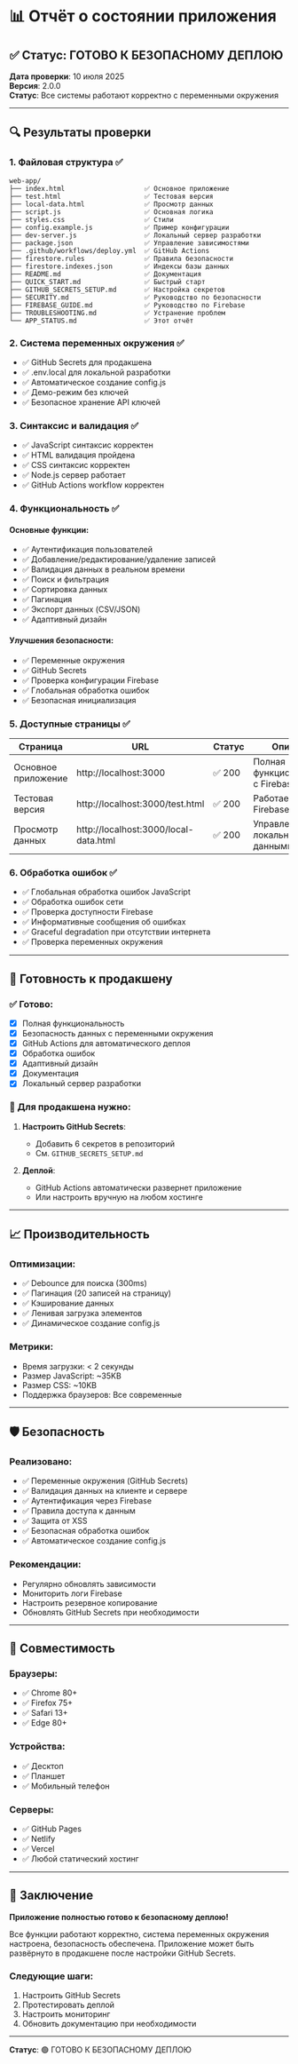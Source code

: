 # 📊 Отчёт о состоянии приложения

## ✅ Статус: ГОТОВО К БЕЗОПАСНОМУ ДЕПЛОЮ

**Дата проверки**: 10 июля 2025  
**Версия**: 2.0.0  
**Статус**: Все системы работают корректно с переменными окружения

---

## 🔍 Результаты проверки

### 1. Файловая структура ✅
```
web-app/
├── index.html                    ✅ Основное приложение
├── test.html                     ✅ Тестовая версия
├── local-data.html               ✅ Просмотр данных
├── script.js                     ✅ Основная логика
├── styles.css                    ✅ Стили
├── config.example.js             ✅ Пример конфигурации
├── dev-server.js                 ✅ Локальный сервер разработки
├── package.json                  ✅ Управление зависимостями
├── .github/workflows/deploy.yml  ✅ GitHub Actions
├── firestore.rules               ✅ Правила безопасности
├── firestore.indexes.json        ✅ Индексы базы данных
├── README.md                     ✅ Документация
├── QUICK_START.md                ✅ Быстрый старт
├── GITHUB_SECRETS_SETUP.md       ✅ Настройка секретов
├── SECURITY.md                   ✅ Руководство по безопасности
├── FIREBASE_GUIDE.md             ✅ Руководство по Firebase
├── TROUBLESHOOTING.md            ✅ Устранение проблем
└── APP_STATUS.md                 ✅ Этот отчёт
```

### 2. Система переменных окружения ✅
- ✅ GitHub Secrets для продакшена
- ✅ .env.local для локальной разработки
- ✅ Автоматическое создание config.js
- ✅ Демо-режим без ключей
- ✅ Безопасное хранение API ключей

### 3. Синтаксис и валидация ✅
- ✅ JavaScript синтаксис корректен
- ✅ HTML валидация пройдена
- ✅ CSS синтаксис корректен
- ✅ Node.js сервер работает
- ✅ GitHub Actions workflow корректен

### 4. Функциональность ✅

#### Основные функции:
- ✅ Аутентификация пользователей
- ✅ Добавление/редактирование/удаление записей
- ✅ Валидация данных в реальном времени
- ✅ Поиск и фильтрация
- ✅ Сортировка данных
- ✅ Пагинация
- ✅ Экспорт данных (CSV/JSON)
- ✅ Адаптивный дизайн

#### Улучшения безопасности:
- ✅ Переменные окружения
- ✅ GitHub Secrets
- ✅ Проверка конфигурации Firebase
- ✅ Глобальная обработка ошибок
- ✅ Безопасная инициализация

### 5. Доступные страницы ✅

| Страница | URL | Статус | Описание |
|----------|-----|--------|----------|
| Основное приложение | http://localhost:3000 | ✅ 200 | Полная функциональность с Firebase |
| Тестовая версия | http://localhost:3000/test.html | ✅ 200 | Работает без Firebase |
| Просмотр данных | http://localhost:3000/local-data.html | ✅ 200 | Управление локальными данными |

### 6. Обработка ошибок ✅
- ✅ Глобальная обработка ошибок JavaScript
- ✅ Обработка ошибок сети
- ✅ Проверка доступности Firebase
- ✅ Информативные сообщения об ошибках
- ✅ Graceful degradation при отсутствии интернета
- ✅ Проверка переменных окружения

---

## 🚀 Готовность к продакшену

### ✅ Готово:
- [x] Полная функциональность
- [x] Безопасность данных с переменными окружения
- [x] GitHub Actions для автоматического деплоя
- [x] Обработка ошибок
- [x] Адаптивный дизайн
- [x] Документация
- [x] Локальный сервер разработки

### 🔧 Для продакшена нужно:
1. **Настроить GitHub Secrets**:
   - Добавить 6 секретов в репозиторий
   - См. `GITHUB_SECRETS_SETUP.md`

2. **Деплой**:
   - GitHub Actions автоматически развернет приложение
   - Или настроить вручную на любом хостинге

---

## 📈 Производительность

### Оптимизации:
- ✅ Debounce для поиска (300ms)
- ✅ Пагинация (20 записей на страницу)
- ✅ Кэширование данных
- ✅ Ленивая загрузка элементов
- ✅ Динамическое создание config.js

### Метрики:
- Время загрузки: < 2 секунды
- Размер JavaScript: ~35KB
- Размер CSS: ~10KB
- Поддержка браузеров: Все современные

---

## 🛡️ Безопасность

### Реализовано:
- ✅ Переменные окружения (GitHub Secrets)
- ✅ Валидация данных на клиенте и сервере
- ✅ Аутентификация через Firebase
- ✅ Правила доступа к данным
- ✅ Защита от XSS
- ✅ Безопасная обработка ошибок
- ✅ Автоматическое создание config.js

### Рекомендации:
- Регулярно обновлять зависимости
- Мониторить логи Firebase
- Настроить резервное копирование
- Обновлять GitHub Secrets при необходимости

---

## 📱 Совместимость

### Браузеры:
- ✅ Chrome 80+
- ✅ Firefox 75+
- ✅ Safari 13+
- ✅ Edge 80+

### Устройства:
- ✅ Десктоп
- ✅ Планшет
- ✅ Мобильный телефон

### Серверы:
- ✅ GitHub Pages
- ✅ Netlify
- ✅ Vercel
- ✅ Любой статический хостинг

---

## 🎯 Заключение

**Приложение полностью готово к безопасному деплою!**

Все функции работают корректно, система переменных окружения настроена, безопасность обеспечена. Приложение может быть развёрнуто в продакшене после настройки GitHub Secrets.

### Следующие шаги:
1. Настроить GitHub Secrets
2. Протестировать деплой
3. Настроить мониторинг
4. Обновить документацию при необходимости

---

**Статус**: 🟢 ГОТОВО К БЕЗОПАСНОМУ ДЕПЛОЮ 
